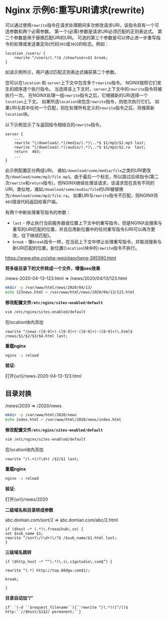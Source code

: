 # Nginx 示例6:重写URI请求(rewrite)

可以通过使用`rewrite`指令在请求处理期间多次修改请求URI，该指令具有一个可选参数和两个必需参数。 第一个(必需)参数是请求URI必须匹配的正则表达式。 第二个参数是用于替换匹配URI的URI。 可选的第三个参数是可以停止进一步重写指令的处理或发送重定向(代码`301`或`302`)的标志。例如：

```
location /users/ {
    rewrite ^/users/(.*)$ /show?user=$1 break;
}
```

如该示例所示，用户通过匹配正则表达式捕获第二个参数。

您可以在`location` 和 `server`上下文中包含多个`rewrite`指令。 NGINX按照它们发生的顺序逐个执行指令。 当选择该上下文时，`server`上下文中的`rewrite`指令将被执行一次。
在NGINX处理一组`rewrite`指令之后，它根据新的URI选择一个`location`上下文。 如果所选`location`块包含`rewrite`指令，则依次执行它们。 如果URI与其中任何一个匹配，则在处理所有定义的`rewrite`指令之后，将搜索新`location`块。

以下示例显示了与返回指令相结合的`rewrite`指令。

```
server {
    ...
    rewrite ^(/download/.*)/media/(.*)\..*$ $1/mp3/$2.mp3 last;
    rewrite ^(/download/.*)/audio/(.*)\..*$ $1/mp3/$2.ra  last;
    return  403;
    ...
}
```

此示例配置区分两组URI。 诸如`/download/some/media/file`之类的URI更改为`/download/some/mp3/file.mp3`。由于最后一个标志，所以跳过后续指令(第二次`rewrite`和`return`指令)，但NGINX继续处理该请求，该请求现在具有不同的URI。类似地，诸如`/download/some/audio/file`的URI被替换为`/download/some/mp3/file.ra`。 如果URI与`rewrite`指令不匹配，则NGINX将`403`错误代码返回给客户端。

有两个中断处理重写指令的参数：

- `last` - 停止执行当前服务器或位置上下文中的重写指令，但是NGINX会搜索与重写的URI匹配的位置，并且应用新位置中的任何重写指令(URI可以再次更改，往下继续匹配)。
- `break` - 像`break`指令一样，在当前上下文中停止处理重写指令，并取消搜索与新URI匹配的位置。新位置(`location`)块中的`rewrite`指令不执行。

https://www.php.cn/php-weizijiaocheng-395590.html





**将多级目录下的文件转成一个文件，增强seo效果**

/news-2020-04-13-123.html  =>   /news/2020/04/13/123.html

```bash
mkdir -p /var/www/html/news/2020/04/13/
echo 123news.html > /var/www/html/news/2020/04/13/123.html
```

**修改配置文件`/etc/nginx/sites-enabled/default `**

```bash
vim /etc/nginx/sites-enabled/default
```
在location块内添加
```
rewrite ^/news-([0-9]+)-([0-9]+)-([0-9]+)-([0-9]+)\.html$ /news/$1/$2/$3/$4.html last;
```

**重载nginx**

```bash
nginx -s reload
```

**验证:**

打开{url}/news-2020-04-13-123.html 



## 目录对换

/news/2020 => /2020/news

```bash
mkdir -p /var/www/html/2020/news
echo index.html > /var/www/html/2020/news/index.html
```

**修改配置文件`/etc/nginx/sites-enabled/default `**

```bash
vim /etc/nginx/sites-enabled/default
```

在location块内添加

```
rewrite ^/(.+)/(\d+) /$2/$1 last;
```

**重载nginx**

```bash
nginx -s reload
```

**验证:**

打开{url}/news/2020



**二级域名和目录转成参数**

abc.domian.com/sort/2 => abc.domian.com/abc/2.html

```
if ($host ~* (.*)\.freeaihub\.cn) {
set $sub_name $1;
rewrite ^/sort\/(\d+)\/?$ /$sub_name/$1.html last;
}
```

**三级域名跳转**

```
if ($http_host ~* “^(.*)\.i\.c1gstudio\.com$”) {

rewrite ^(.*) http://top.88dgw.com$1/;

break;

}
```



**目录自动加“/”**

```
if` `(-d ``$request_filename``){``rewrite ^/(.*)([^/])$ http:``//$host/$1$2/ permanent;``}
```